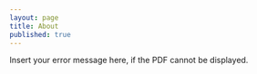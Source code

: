 ```yaml
---
layout: page
title: About
published: true
---
```


<div id="pdf">
  <object width=auto height="1000" type="application/pdf" data="../../data/resume.pdf?#zoom=85&scrollbar=0&toolbar=0&navpanes=0" id="pdf_content">
    <p>Insert your error message here, if the PDF cannot be displayed.</p>
  </object>
</div>
